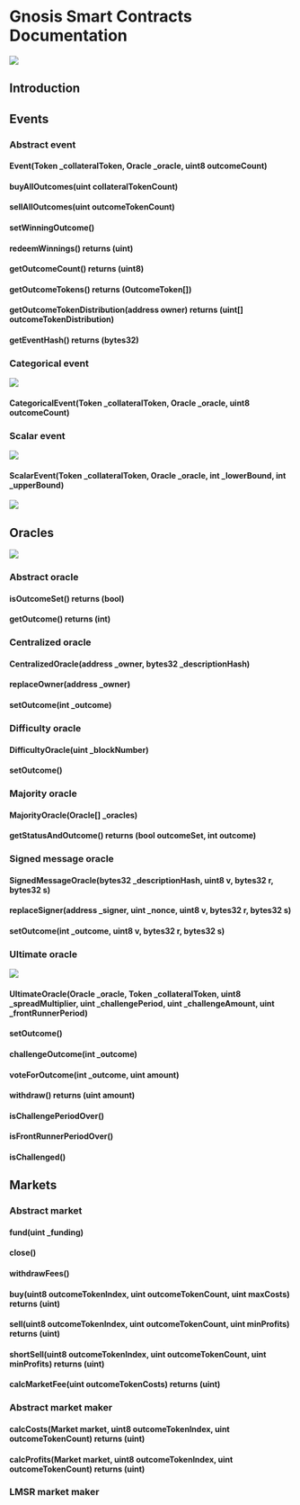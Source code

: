 Gnosis Smart Contracts Documentation
====================================

<img src="assets/class_diagram.png" />

Introduction
------------

Events
------
### Abstract event
#### Event(Token _collateralToken, Oracle _oracle, uint8 outcomeCount)
#### buyAllOutcomes(uint collateralTokenCount)
#### sellAllOutcomes(uint outcomeTokenCount)
#### setWinningOutcome()
#### redeemWinnings() returns (uint)
#### getOutcomeCount() returns (uint8)
#### getOutcomeTokens() returns (OutcomeToken[])
#### getOutcomeTokenDistribution(address owner) returns (uint[] outcomeTokenDistribution)
#### getEventHash() returns (bytes32)

### Categorical event
<img src="assets/categorical_event.png" />

#### CategoricalEvent(Token _collateralToken, Oracle _oracle, uint8 outcomeCount)

### Scalar event
<img src="assets/scalar_event.png" />

#### ScalarEvent(Token _collateralToken, Oracle _oracle, int _lowerBound, int _upperBound)

<img src="assets/scalar_event_payout.png" />

Oracles
-------
<img src="assets/oracles.png" />

### Abstract oracle
#### isOutcomeSet() returns (bool)
#### getOutcome() returns (int)


### Centralized oracle
#### CentralizedOracle(address _owner, bytes32 _descriptionHash)
#### replaceOwner(address _owner)
#### setOutcome(int _outcome)

### Difficulty oracle
#### DifficultyOracle(uint _blockNumber)
#### setOutcome()

### Majority oracle
#### MajorityOracle(Oracle[] _oracles)
#### getStatusAndOutcome() returns (bool outcomeSet, int outcome)

### Signed message oracle
#### SignedMessageOracle(bytes32 _descriptionHash, uint8 v, bytes32 r, bytes32 s)
#### replaceSigner(address _signer, uint _nonce, uint8 v, bytes32 r, bytes32 s)
#### setOutcome(int _outcome, uint8 v, bytes32 r, bytes32 s)

### Ultimate oracle
<img src="assets/ultimate_oracle.png" />

#### UltimateOracle(Oracle _oracle, Token _collateralToken, uint8 _spreadMultiplier, uint _challengePeriod, uint _challengeAmount, uint _frontRunnerPeriod)
#### setOutcome()
#### challengeOutcome(int _outcome)
#### voteForOutcome(int _outcome, uint amount)
#### withdraw() returns (uint amount)
#### isChallengePeriodOver()
#### isFrontRunnerPeriodOver()
#### isChallenged()

Markets
-------
### Abstract market
#### fund(uint _funding)
#### close()
#### withdrawFees()
#### buy(uint8 outcomeTokenIndex, uint outcomeTokenCount, uint maxCosts) returns (uint)
#### sell(uint8 outcomeTokenIndex, uint outcomeTokenCount, uint minProfits) returns (uint)
#### shortSell(uint8 outcomeTokenIndex, uint outcomeTokenCount, uint minProfits) returns (uint)
#### calcMarketFee(uint outcomeTokenCosts) returns (uint)

### Abstract market maker
#### calcCosts(Market market, uint8 outcomeTokenIndex, uint outcomeTokenCount) returns (uint)
#### calcProfits(Market market, uint8 outcomeTokenIndex, uint outcomeTokenCount) returns (uint)

### LMSR market maker
